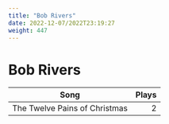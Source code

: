 ```yaml
---
title: "Bob Rivers"
date: 2022-12-07/2022T23:19:27
weight: 447
---
```


# Bob Rivers

 Song | Plays 
----- | -----:
The Twelve Pains of Christmas | 2
